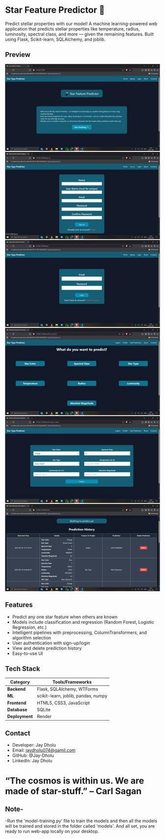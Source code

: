 # Star Feature Predictor 🌟

Predict stellar properties with our model!
A machine learning-powered web application that predicts stellar properties like temperature, radius, luminosity, spectral class, and more — given the remaining features. Built using Flask, Scikit-learn, SQLAlchemy, and joblib.

## Preview

![App Screenshot](static/images/home.png)
![App Screenshot](static/images/sign-up.png)
![App Screenshot](static/images/login.png)
![App Screenshot](static/images/prediction-options.png)
![App Screenshot](static/images/predicting-radius.png)
![App Screenshot](static/images/prediction-history.png)

## Features

- Predict any one star feature when others are known
- Models include classification and regression (Random Forest, Logistic Regression, etc.)
- Intelligent pipelines with preprocessing, ColumnTransformers, and algorithm selection
- User authentication with sign-up/login
- View and delete prediction history
- Easy-to-use UI

## Tech Stack

| Category        |  Tools/Frameworks                          |
|-----------------|--------------------------------------------|
| **Backend**     |  Flask, SQLAlchemy, WTForms                |
| **ML**          |  scikit-learn, joblib, pandas, numpy       |
| **Frontend**    |  HTML5, CSS3, JavaScript                   |
| **Database**    |  SQLite                                    |
| **Deployment**  |  Render                                    |

## Contact

- Developer: Jay Dholu
- Email: jaydholu074@gamil.com
- GitHub: @Jay-Dholu
- LinkedIn: Jay Dholu

# “The cosmos is within us. We are made of star-stuff.” – Carl Sagan

## Note-

-Run the 'model-training.py' file to train the models and then all the models will be trained and stored in the folder called 'models'. And all set, you are ready to run web-app locally on your desktop.

